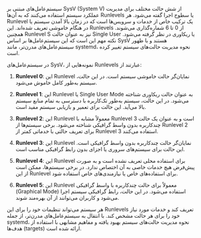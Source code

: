 سیستم‌عامل‌های مبتنی بر SysV (System V) از شش حالت مختلف برای مدیریت عملکرد سیستم استفاده می‌کنند که به آن‌ها Runlevels یا سطوح اجرا گفته می‌شود. هر Runlevel یک ترکیب خاص از خدمات و سرویس‌ها است که در زمان بالا آمدن سیستم یا در هنگام خاموشی تعریف شده‌اند. این Runlevels از 0 تا 6 شماره‌گذاری می‌شوند. همچنین Runlevel S نیز به عنوان حالت Single User یا ریکاوری در نظر گرفته می‌شود. نکته مهم این است که این سیستم‌عامل‌ها بر اساس SysV هستند و با ظهور سیستم‌عامل‌های مدرن‌تر، مانند systemd، نحوه مدیریت حالت‌های سیستم تغییر کرده است.

در سیستم‌عامل‌های SysV، نمونه‌هایی از Runlevels عبارتند از:

1. **Runlevel 0**: این Runlevel نمایان‌گر حالت خاموشی سیستم است. در این حالت، سیستم به‌طور کامل خاموش می‌شود.

2. **Runlevel 1**: این Runlevel یا Single User Mode به عنوان حالت ریکاوری شناخته می‌شود. در این حالت، سیستم به‌طور تک‌کاربره با دسترسی به تمام منابع سیستم بالا می‌آید. این حالت برای تعمیر و بازیابی سیستم مفید است.

3. **Runlevel 2**: این Runlevel معمولاً مشابه با Runlevel 3 است و به عنوان یک حالت چندکاربره بدون واسط گرافیکی شناخته می‌شود. برخی سیستم‌ها از Runlevel 2 برای تعریف حالتی با خدماتی کمتر از Runlevel 3 استفاده می‌کنند.

4. **Runlevel 3**: این Runlevel نمایان‌گر حالت چندکاربره بدون واسط گرافیکی است. این حالت برای سیستم‌های سروری یا اجزای بدون رابط گرافیکی مناسب است.

5. **Runlevel 4**: این Runlevel برای استفاده محلی تعریف نشده است و به صورت پیش‌فرض هیچ خدمات خاصی به آن اختصاص ندارد. در برخی سیستم‌ها، ممکن است از این Runlevel برای استفاده‌های خاص یا نیازمندی‌های خاص استفاده شود.

6. **Runlevel 5**: این Runlevel معمولاً برای حالت چندکاربره با واسط گرافیکی (Graphical Mode) استفاده می‌شود. در این حالت، رابط گرافیکی سیستم اجرا می‌شود و کاربران می‌توانند از آن بهره‌مند شوند.

هر سیستم می‌تواند تنظیمات خود را برای این Runlevels تعریف کند و خدمات مورد نیاز خود را برای هر حالت مشخص کند. با انتقال به سیستم‌عامل‌های مدرن‌تر، از جمله systemd، نحوه مدیریت حالت‌های سیستم بهبود یافته و مفاهیم مشابهی با استفاده از هدف‌ها (targets) ارائه شده است.
